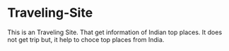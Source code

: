 # Traveling-Site
This is an Traveling Site. That get information of Indian top places. It does not get trip but, it help to choce top places from India.
